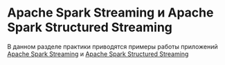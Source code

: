 # Apache Spark Streaming и Apache Spark Structured Streaming



В данном разделе практики приводятся примеры работы приложений [Apache Spark Streaming](./intro_spark_streaming/spark_streaming_intro.md) и [Apache Spark Structured Streaming](/structuredstreaming/Readme.md)
